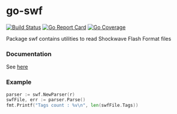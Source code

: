 # go-swf

[![Build Status](https://travis-ci.com/Kelvyne/go-swf.svg?token=4hcDvc75wyCvjsysDuCx&branch=master)](https://travis-ci.com/Kelvyne/go-swf)
[![Go Report Card](https://goreportcard.com/badge/github.com/kelvyne/go-swf)](https://goreportcard.com/report/github.com/kelvyne/go-swf)
[![Go Coverage](http://gocover.io/_badge/github.com/kelvyne/go-swf)](https://gocover.io/github.com/kelvyne/go-swf)

Package swf contains utilities to read Shockwave Flash Format files

### Documentation

See [here](https://godoc.org/github.com/kelvyne/go-swf)

### Example

```go
parser := swf.NewParser(r)
swfFile, err := parser.Parse()
fmt.Printf("Tags count : %v\n", len(swfFile.Tags))
```